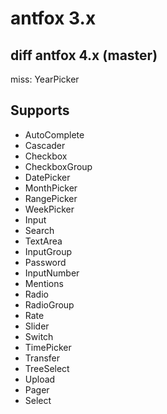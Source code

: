 # antfox 3.x

## diff antfox 4.x (master)
miss: YearPicker

## Supports

- AutoComplete
- Cascader
- Checkbox
- CheckboxGroup
- DatePicker
- MonthPicker
- RangePicker
- WeekPicker
- Input
- Search
- TextArea
- InputGroup
- Password
- InputNumber
- Mentions
- Radio
- RadioGroup
- Rate
- Slider
- Switch
- TimePicker
- Transfer
- TreeSelect
- Upload
- Pager
- Select
